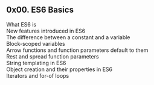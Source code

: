 ## 0x00. ES6 Basics
What ES6 is<br>
New features introduced in ES6<br>
The difference between a constant and a variable<br>
Block-scoped variables<br>
Arrow functions and function parameters default to them<br>
Rest and spread function parameters<br>
String templating in ES6<br>
Object creation and their properties in ES6<br>
Iterators and for-of loops<br>
